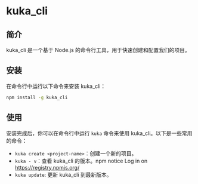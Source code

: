 # kuka_cli

## 简介

kuka_cli 是一个基于 Node.js 的命令行工具，用于快速创建和配置我们的项目。

## 安装

在命令行中运行以下命令来安装 kuka_cli：

```bash
npm install -g kuka_cli
```

## 使用

安装完成后，你可以在命令行中运行 `kuka` 命令来使用 kuka_cli。以下是一些常用的命令：


- `kuka create <project-name>`：创建一个新的项目。
- `kuka - v`：查看 kuka_cli 的版本。npm notice Log in on https://registry.npmjs.org/
- `kuka update`: 更新 kuka_cli 到最新版本。